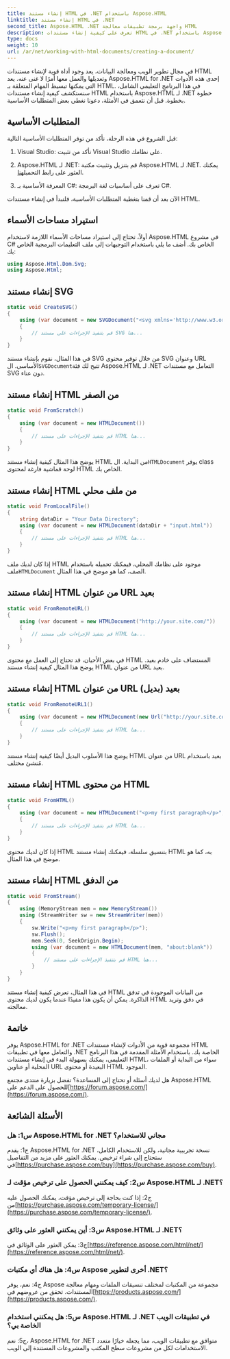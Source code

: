```yaml
---
title: إنشاء مستند HTML في .NET باستخدام Aspose.HTML
linktitle: إنشاء مستند HTML في .NET
second_title: Aspose.HTML .NET واجهة برمجة تطبيقات معالجة HTML
description: تعرف على كيفية إنشاء مستندات HTML في .NET باستخدام Aspose.HTML، من البداية أو من عناوين URL. برنامج تعليمي شامل لمطوري الويب.
type: docs
weight: 10
url: /ar/net/working-with-html-documents/creating-a-document/
---
```


في مجال تطوير الويب ومعالجة البيانات، يعد وجود أداة قوية لإنشاء مستندات HTML وتعديلها والعمل معها أمرًا لا غنى عنه. يعد Aspose.HTML for .NET إحدى هذه الأدوات التي يمكنها تبسيط المهام المتعلقة بـ HTML. في هذا البرنامج التعليمي الشامل، سنستكشف كيفية إنشاء مستندات HTML باستخدام Aspose.HTML لـ .NET خطوة بخطوة. قبل أن نتعمق في الأمثلة، دعونا نغطي بعض المتطلبات الأساسية.

## المتطلبات الأساسية

قبل الشروع في هذه الرحلة، تأكد من توفر المتطلبات الأساسية التالية:

1. Visual Studio: تأكد من تثبيت Visual Studio على نظامك.

2.  Aspose.HTML لـ .NET: قم بتنزيل وتثبيت مكتبة Aspose.HTML لـ .NET. يمكنك العثور على رابط التحميل[هنا](https://releases.aspose.com/html/net/).

3. المعرفة الأساسية بـ C#: تعرف على أساسيات لغة البرمجة C#.

الآن بعد أن قمنا بتغطية المتطلبات الأساسية، فلنبدأ في إنشاء مستندات HTML.

## استيراد مساحات الأسماء

أولاً، تحتاج إلى استيراد مساحات الأسماء اللازمة لاستخدام Aspose.HTML في مشروع C# الخاص بك. أضف ما يلي باستخدام التوجيهات إلى ملف التعليمات البرمجية الخاص بك:

```csharp
using Aspose.Html.Dom.Svg;
using Aspose.Html;
```

## إنشاء مستند SVG

```csharp
static void CreateSVG()
{
    using (var document = new SVGDocument("<svg xmlns='http://www.w3.org/2000/svg'><circle cx='50' cy='50' r='40'/></svg>", "about:blank"))
    {
        // قم بتنفيذ الإجراءات على مستند SVG هنا...
    }
}
```

 في هذا المثال، نقوم بإنشاء مستند SVG من خلال توفير محتوى SVG وعنوان URL الأساسي. ال`SVGDocument`تتيح لك فئة Aspose.HTML لـ .NET التعامل مع مستندات SVG دون عناء.

## إنشاء مستند HTML من الصفر

```csharp
static void FromScratch()
{
    using (var document = new HTMLDocument())
    {
        // قم بتنفيذ الإجراءات على مستند HTML هنا...
    }
}
```

 يوضح هذا المثال كيفية إنشاء مستند HTML من البداية. ال`HTMLDocument` يوفر class لوحة قماشية فارغة لمحتوى HTML الخاص بك.

## إنشاء مستند HTML من ملف محلي

```csharp
static void FromLocalFile()
{
    string dataDir = "Your Data Directory";
    using (var document = new HTMLDocument(dataDir + "input.html"))
    {
        // قم بتنفيذ الإجراءات على مستند HTML هنا...
    }
}
```

 إذا كان لديك ملف HTML موجود على نظامك المحلي، فيمكنك تحميله باستخدام ملف`HTMLDocument` الصف، كما هو موضح في هذا المثال.

## إنشاء مستند HTML من عنوان URL بعيد

```csharp
static void FromRemoteURL()
{
    using (var document = new HTMLDocument("http://your.site.com/"))
    {
        // قم بتنفيذ الإجراءات على مستند HTML هنا...
    }
}
```

في بعض الأحيان، قد تحتاج إلى العمل مع محتوى HTML المستضاف على خادم بعيد. يوضح هذا المثال كيفية إنشاء مستند HTML من عنوان URL بعيد.

## إنشاء مستند HTML من عنوان URL بعيد (بديل)

```csharp
static void FromRemoteURL1()
{
    using (var document = new HTMLDocument(new Url("http://your.site.com/))))
    {
        // قم بتنفيذ الإجراءات على مستند HTML هنا...
    }
}
```

يوضح هذا الأسلوب البديل أيضًا كيفية إنشاء مستند HTML من عنوان URL بعيد باستخدام مُنشئ مختلف.

## إنشاء مستند HTML من محتوى HTML

```csharp
static void FromHTML()
{
    using (var document = new HTMLDocument("<p>my first paragraph</p>", "."))
    {
        // قم بتنفيذ الإجراءات على مستند HTML هنا...
    }
}
```

إذا كان لديك محتوى HTML بتنسيق سلسلة، فيمكنك إنشاء مستند HTML به، كما هو موضح في هذا المثال.

## إنشاء مستند HTML من الدفق

```csharp
static void FromStream()
{
    using (MemoryStream mem = new MemoryStream())
    using (StreamWriter sw = new StreamWriter(mem))
    {
        sw.Write("<p>my first paragraph</p>");
        sw.Flush();
        mem.Seek(0, SeekOrigin.Begin);
        using (var document = new HTMLDocument(mem, "about:blank"))
        {
            // قم بتنفيذ الإجراءات على مستند HTML هنا...
        }
    }
}
```

في هذا المثال، نعرض كيفية إنشاء مستند HTML من البيانات الموجودة في تدفق الذاكرة. يمكن أن يكون هذا مفيدًا عندما يكون لديك محتوى HTML في دفق وتريد معالجته.

## خاتمة

يوفر Aspose.HTML for .NET مجموعة قوية من الأدوات لإنشاء مستندات HTML والتعامل معها في تطبيقات .NET الخاصة بك. باستخدام الأمثلة المقدمة في هذا البرنامج التعليمي، يمكنك بسهولة البدء في إنشاء مستندات HTML، سواء من البداية أو الملفات المحلية أو عناوين URL البعيدة أو محتوى HTML الموجود.

 هل لديك أسئلة أو تحتاج إلى المساعدة؟ تفضل بزيارة منتدى مجتمع Aspose.HTML للحصول على الدعم على[https://forum.aspose.com/](https://forum.aspose.com/).

## الأسئلة الشائعة

### س1: هل Aspose.HTML for .NET مجاني للاستخدام؟
 ج1: يقدم Aspose.HTML for .NET نسخة تجريبية مجانية، ولكن للاستخدام الكامل، ستحتاج إلى شراء ترخيص. يمكنك العثور على مزيد من التفاصيل في[https://purchase.aspose.com/buy](https://purchase.aspose.com/buy).

### س2: كيف يمكنني الحصول على ترخيص مؤقت لـ Aspose.HTML لـ .NET؟
ج2: إذا كنت بحاجة إلى ترخيص مؤقت، يمكنك الحصول عليه من[https://purchase.aspose.com/temporary-license/](https://purchase.aspose.com/temporary-license/).

### س3: أين يمكنني العثور على وثائق Aspose.HTML لـ .NET؟
 ج3: يمكن العثور على الوثائق في[https://reference.aspose.com/html/net/](https://reference.aspose.com/html/net/).

### س4: هل هناك أي مكتبات Aspose أخرى لتطوير .NET؟
 ج4: نعم، يوفر Aspose مجموعة من المكتبات لمختلف تنسيقات الملفات ومهام معالجة المستندات. تحقق من عروضهم في[https://products.aspose.com/](https://products.aspose.com/).

### س5: هل يمكنني استخدام Aspose.HTML لـ .NET في تطبيقات الويب الخاصة بي؟
ج5: نعم، Aspose.HTML for .NET متوافق مع تطبيقات الويب، مما يجعله خيارًا متعدد الاستخدامات لكل من مشروعات سطح المكتب والمشروعات المستندة إلى الويب.
